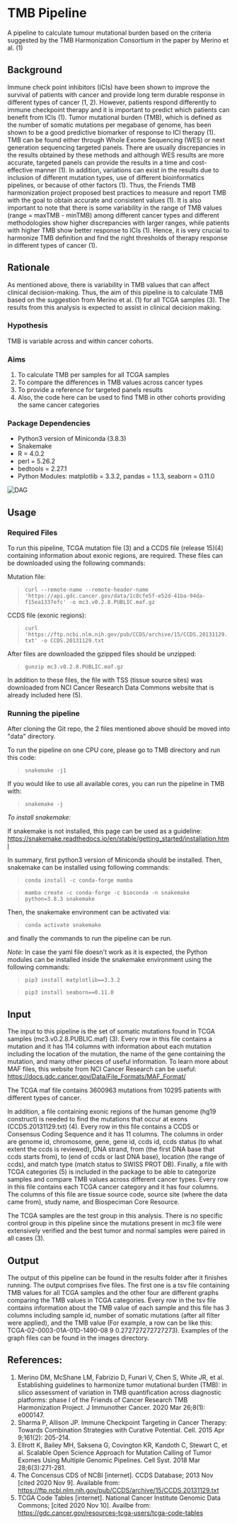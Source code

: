 # TMB Pipeline
A pipeline to calculate tumour mutational burden based on the criteria suggested by the TMB Harmonization Consortium in the paper by Merino et al. (1)

## Background

Immune check point inhibitors (ICIs) have been shown to improve the survival of patients with cancer and provide long term durable response in different types of cancer (1, 2). However, patients respond differently to immune checkpoint therapy and it is important to predict which patients can benefit from ICIs (1). Tumor mutational burden (TMB), which is defined as the number of somatic mutations per megabase of genome, has been shown to be a good predictive biomarker of response to ICI therapy (1). TMB can be found either through Whole Exome Sequencing (WES) or next generation sequencing targeted panels. There are usually discrepancies in the results obtained by these methods and although WES results are more accurate, targeted panels can provide the results in a time and cost-effective manner (1). In addition, variations can exist in the results due to inclusion of different mutation types, use of different bioinformatics pipelines, or because of other factors (1). Thus, the Friends TMB harmonization project proposed best practices to measure and report TMB with the goal to obtain accurate and consistent values (1). It is also important to note that there is some variability in the range of TMB values (range = maxTMB - minTMB) among different cancer types and different methodologies show higher discrepancies with larger ranges, while patients with higher TMB show better response to ICIs (1). Hence, it is very crucial to harmonize TMB definition and find the right thresholds of therapy response in different types of cancer (1).
  
## Rationale

As mentioned above, there is variability in TMB values that can affect clinical decision-making. Thus, the aim of this pipeline is to calculate TMB based on the suggestion from Merino et al. (1) for all TCGA samples (3). The results from this analysis is expected to assist in clinical decision making.
  
### Hypothesis

TMB is variable across and within cancer cohorts.
  
### Aims

1.	To calculate TMB per samples for all TCGA samples
2.	To compare the differences in TMB values across cancer types
3.	To provide a reference for targeted panels results
4.	Also, the code here can be used to find TMB in other cohorts providing the same cancer categories
  
### Package Dependencies

* Python3 version of Miniconda (3.8.3)
* Snakemake
* R = 4.0.2
* perl = 5.26.2
* bedtools = 2.27.1
* Python Modules: matplotlib = 3.3.2, pandas = 1.1.3, seaborn = 0.11.0
  
![DAG](/images/dag.png)
  
## Usage
  
### Required Files

To run this pipeline, TCGA mutation file (3) and a CCDS file (release 15)(4) containing information about exonic regions, are required. These files can be downloaded using the following commands:

Mutation file:
> `curl --remote-name --remote-header-name 'https://api.gdc.cancer.gov/data/1c8cfe5f-e52d-41ba-94da-f15ea1337efc' -o mc3.v0.2.8.PUBLIC.maf.gz`

CCDS file (exonic regions):
> `curl 'https://ftp.ncbi.nlm.nih.gov/pub/CCDS/archive/15/CCDS.20131129.txt' -o CCDS.20131129.txt`

After files are downloaded the gzipped files should be unzipped:
  
> `gunzip mc3.v0.2.8.PUBLIC.maf.gz`
  
In addition to these files, the file with TSS (tissue source sites) was downloaded from NCI Cancer Research Data Commons website that is already included here (5).
  
### Running the pipeline

After cloning the Git repo, the 2 files mentioned above should be moved into "data" directory.
  
To run the pipeline on one CPU core, please go to TMB directory and run this code:
> `snakemake -j1`
  
If you would like to use all available cores, you can run the pipeline in TMB with:
> `snakemake -j`
  
*To install snakemake:*
  
If snakemake is not installed, this page can be used as a guideline: https://snakemake.readthedocs.io/en/stable/getting_started/installation.html
  
In summary, first python3 version of Miniconda should be installed. Then, snakemake can be installed using following commands:
> `conda install -c conda-forge mamba`
  
> `mamba create -c conda-forge -c bioconda -n snakemake python=3.8.3 snakemake`

Then, the snakemake environment can be activated via:
> `conda activate snakemake`
  
and finally the commands to run the pipeline can be run.
  
*Note:*
In case the yaml file doesn't work as it is expected, the Python modules can be installed inside the snakemake environment using the following commands:
> `pip3 install matplotlib==3.3.2`
  
> `pip3 install seaborn==0.11.0`
  
## Input

The input to this pipeline is the set of somatic mutations found in TCGA samples (mc3.v0.2.8.PUBLIC.maf) (3). Every row in this file contains a mutation and it has 114 columns with information about each mutation including the location of the mutation, the name of the gene containing the mutation, and many other pieces of useful information. To learn more about MAF files, this website from NCI Cancer Research can be useful: https://docs.gdc.cancer.gov/Data/File_Formats/MAF_Format/ 
  
The TCGA maf file contains 3600963 mutations from 10295 patients with different types of cancer.
  
In addition, a file containing exonic regions of the human genome (hg19 construct) is needed to find the mutations that occur at exons (CCDS.20131129.txt) (4). Every row in this file contains a CCDS or Consensus Coding Sequence and it has 11 columns. The columns in order are genome id, chromosome, gene, gene id, ccds id, ccds status (to what extent the ccds is reviewed), DNA strand, from (the first DNA base that ccds starts from), to (end of ccds or last DNA base), location (the range of ccds), and match type (match status to SWISS PROT DB). Finally, a file with TCGA categories (5) is included in the package to be able to categorize samples and compare TMB values across different cancer types. Every row in this file contains each TCGA cancer category and it has four columns. The columns of this file are tissue source code, source site (where the data came from), study name, and Biospeciman Core Resource.
  
The TCGA samples are the test group in this analysis. There is no specific control group in this pipeline since the mutations present in mc3 file were extensively verified and the best tumor and normal samples were paired in all cases (3).
  
## Output

The output of this pipeline can be found in the results folder after it finishes running. The output comprises five files. The first one is a tsv file containing TMB values for all TCGA samples and the other four are different graphs comparing the TMB values in TCGA categories. Every row in the tsv file contains information about the TMB value of each sample and this file has 3 columns including sample id, number of somatic mutations (after all filter were applied), and the TMB value (For example, a row can be like this: TCGA-02-0003-01A-01D-1490-08    9    0.272727272727273). Examples of the graph files can be found in the images directory.
  
## References:
1. Merino DM, McShane LM, Fabrizio D, Funari V, Chen S, White JR, et al. Establishing guidelines to harmonize tumor mutational burden (TMB): in silico assessment of variation in TMB quantification across diagnostic platforms: phase I of the Friends of Cancer Research TMB Harmonization Project. J Immunother Cancer. 2020 Mar 26;8(1): e000147.
2. Sharma P, Allison JP. Immune Checkpoint Targeting in Cancer Therapy: Towards Combination Strategies with Curative Potential. Cell. 2015 Apr 9;161(2): 205-214.
3. Ellrott K, Bailey MH, Saksena G, Covington KR, Kandoth C, Stewart C, et al. Scalable Open Science Approach for Mutation Calling of Tumor Exomes Using Multiple Genomic Pipelines. Cell Syst. 2018 Mar 28;6(3):271-281.
4. The Concensus CDS of NCBI [internet]. CCDS Database; 2013 Nov [cited 2020 Nov 9]. Available from: https://ftp.ncbi.nlm.nih.gov/pub/CCDS/archive/15/CCDS.20131129.txt
5. TCGA Code Tables [internet]. National Cancer Institute Genomic Data Commons; [cited 2020 Nov 10]. Availbe from: https://gdc.cancer.gov/resources-tcga-users/tcga-code-tables


